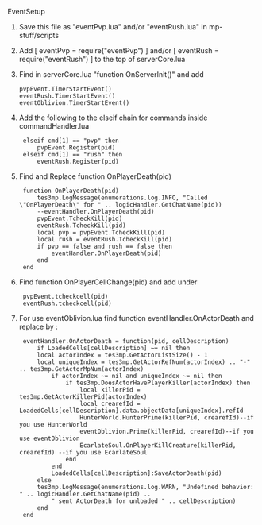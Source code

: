 EventSetup
    
1) Save this file as "eventPvp.lua" and/or "eventRush.lua" in mp-stuff/scripts

2) Add [ eventPvp = require("eventPvp") ] and/or [ eventRush = require("eventRush") ]  to the top of serverCore.lua

3) Find in serverCore.lua "function OnServerInit()" and add

       pvpEvent.TimerStartEvent()
       eventRush.TimerStartEvent()
       eventOblivion.TimerStartEvent()      
4) Add the following to the elseif chain for commands inside commandHandler.lua

		elseif cmd[1] == "pvp" then
			pvpEvent.Register(pid)
		elseif cmd[1] == "rush" then
			eventRush.Register(pid)	
5) Find and Replace function OnPlayerDeath(pid)

		function OnPlayerDeath(pid)
			tes3mp.LogMessage(enumerations.log.INFO, "Called \"OnPlayerDeath\" for " .. logicHandler.GetChatName(pid))
		    --eventHandler.OnPlayerDeath(pid)
			pvpEvent.TcheckKill(pid)
			eventRush.TcheckKill(pid)
			local pvp = pvpEvent.TcheckKill(pid)
			local rush = eventRush.TcheckKill(pid)	
			if pvp == false and rush == false then
				eventHandler.OnPlayerDeath(pid)
			end
		end

6) Find function OnPlayerCellChange(pid) and add under

		pvpEvent.tcheckcell(pid)
		eventRush.tcheckcell(pid)

7) For use eventOblivion.lua find function eventHandler.OnActorDeath and replace by :

		eventHandler.OnActorDeath = function(pid, cellDescription)
		    if LoadedCells[cellDescription] ~= nil then
			local actorIndex = tes3mp.GetActorListSize() - 1
			local uniqueIndex = tes3mp.GetActorRefNum(actorIndex) .. "-" .. tes3mp.GetActorMpNum(actorIndex)
				if actorIndex ~= nil and uniqueIndex ~= nil then
					if tes3mp.DoesActorHavePlayerKiller(actorIndex) then
						local killerPid = tes3mp.GetActorKillerPid(actorIndex)
						local crearefId = LoadedCells[cellDescription].data.objectData[uniqueIndex].refId	
						HunterWorld.HunterPrime(killerPid, crearefId)--if you use HunterWorld
						eventOblivion.Prime(killerPid, crearefId)--if you use eventOblivion
						EcarlateSoul.OnPlayerKillCreature(killerPid, crearefId)	--if you use EcarlateSoul	
					end
				end
				LoadedCells[cellDescription]:SaveActorDeath(pid)		
		    else
			tes3mp.LogMessage(enumerations.log.WARN, "Undefined behavior: " .. logicHandler.GetChatName(pid) ..
			    " sent ActorDeath for unloaded " .. cellDescription)
		    end
		end
